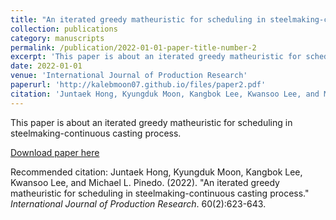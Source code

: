 ```yaml
---
title: "An iterated greedy matheuristic for scheduling in steelmaking-continuous casting process"
collection: publications
category: manuscripts
permalink: /publication/2022-01-01-paper-title-number-2
excerpt: 'This paper is about an iterated greedy matheuristic for scheduling in steelmaking-continuous casting process.'
date: 2022-01-01
venue: 'International Journal of Production Research'
paperurl: 'http://kalebmoon07.github.io/files/paper2.pdf'
citation: 'Juntaek Hong, Kyungduk Moon, Kangbok Lee, Kwansoo Lee, and Michael L. Pinedo. (2022). &quot;An iterated greedy matheuristic for scheduling in steelmaking-continuous casting process.&quot; <i>International Journal of Production Research</i>. 60(2):623-643.'
---
```

This paper is about an iterated greedy matheuristic for scheduling in steelmaking-continuous casting process.

[Download paper here](http://kalebmoon07.github.io/files/paper2.pdf)

Recommended citation: Juntaek Hong, Kyungduk Moon, Kangbok Lee, Kwansoo Lee, and Michael L. Pinedo. (2022). "An iterated greedy matheuristic for scheduling in steelmaking-continuous casting process." <i>International Journal of Production Research</i>. 60(2):623-643.
